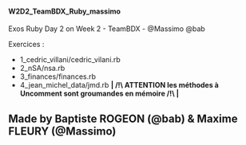 #### W2D2_TeamBDX_Ruby_massimo
Exos Ruby Day 2 on Week 2 - TeamBDX - @Massimo @bab


Exercices : 

+ 1_cedric_villani/cedric_vilani.rb
+ 2_nSA/nsa.rb
+ 3_finances/finances.rb
+ 4_jean_michel_data/jmd.rb    **| /!\ ATTENTION les méthodes à Uncomment sont groumandes en mémoire /!\ |**


## Made by Baptiste ROGEON (@bab) & Maxime FLEURY (@Massimo)
